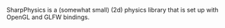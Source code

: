SharpPhysics is a (somewhat small) (2d) physics library that is set up with OpenGL and GLFW bindings.
